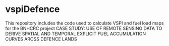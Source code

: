 # vspiDefence
This repository includes the code used to calculate VSPI and fuel load maps for the BNHCRC project CASE STUDY: USE OF REMOTE SENSING DATA TO DERIVE SPATIAL AND TEMPORAL EXPLICIT FUEL ACCUMULATION CURVES AROSS DEFENCE LANDS 
